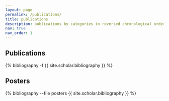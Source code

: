```yaml
---
layout: page
permalink: /publications/
title: publications
description: publications by categories in reversed chronological order. generated by jekyll-scholar.
nav: true
nav_order: 1
---
```


Publications 
------------

{% bibliography -f {{ site.scholar.bibliography }} %}

Posters
----------
{% bibliography --file posters {{ site.scholar.bibliography }} %}

